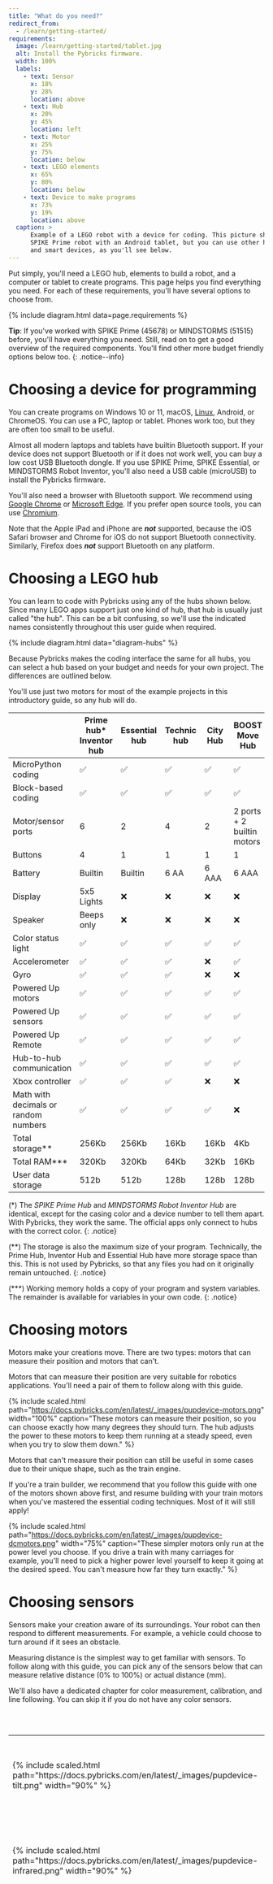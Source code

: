 ```yaml
---
title: "What do you need?"
redirect_from:
  - /learn/getting-started/
requirements:
  image: /learn/getting-started/tablet.jpg
  alt: Install the Pybricks firmware.
  width: 100%
  labels:
    - text: Sensor
      x: 18%
      y: 28%
      location: above
    - text: Hub
      x: 20%
      y: 45%
      location: left
    - text: Motor
      x: 25%
      y: 75%
      location: below
    - text: LEGO elements
      x: 65%
      y: 80%
      location: below
    - text: Device to make programs
      x: 73%
      y: 19%
      location: above
  caption: >
      Example of a LEGO robot with a device for coding. This picture shows a
      SPIKE Prime robot with an Android tablet, but you can use other hubs
      and smart devices, as you'll see below.
---
```


Put simply, you'll need a LEGO hub, elements to build a robot, and a
computer or tablet to create programs. This page helps you find everything you
need. For each of these requirements, you'll have several options to choose
from. 

{% include diagram.html data=page.requirements %}

**Tip**: If you've worked with SPIKE Prime (45678) or MINDSTORMS (51515)
before, you'll have everything you need. Still, read on to get a good overview
of the required components. You'll find other more budget friendly options
below too.
{: .notice--info}

# Choosing a device for programming

You can create programs on Windows 10 or 11, macOS,
[Linux](/project/pybricks-on-linux/), Android, or ChromeOS. You can use a PC,
laptop or tablet. Phones work too, but they are often too small to be useful.

Almost all modern laptops and tablets have builtin Bluetooth support. If your
device does not support Bluetooth or if it does not work well, you can buy a
low cost USB Bluetooth dongle. If you use SPIKE Prime, SPIKE Essential, or
MINDSTORMS Robot Inventor, you'll also need a USB cable (microUSB) to install
the Pybricks firmware.

You'll also need a browser with Bluetooth support. We recommend using 
<a href="https://www.google.com/chrome/" target="_blank">Google Chrome</a> or
<a href="https://www.microsoft.com/en-us/edge" target="_blank">Microsoft Edge</a>.
If you prefer open source tools, you can
use [Chromium](/project/pybricks-on-linux/).

Note that the Apple iPad and iPhone are **_not_** supported, because the iOS
Safari browser and Chrome for iOS do not support Bluetooth connectivity.
Similarly, Firefox does **_not_** support Bluetooth on any platform.

# Choosing a LEGO hub

You can learn to code with Pybricks using any of the hubs shown below. Since many
LEGO apps support just one kind of hub, that hub is usually just called "the
hub". This can be a bit confusing, so we'll use the indicated names
consistently throughout this user guide when required.

{% include diagram.html data="diagram-hubs" %}


Because Pybricks makes the coding interface the same for all hubs, you can
select a hub based on your budget and needs for your own project. The
differences are outlined below.

You'll use just two motors for most of the example projects in this
introductory guide, so any hub will do.

|                                      | Prime hub* Inventor hub | Essential hub | Technic hub | City Hub | BOOST Move Hub     |
|--------------------------------------|-------------------------|---------------|-------------|----------|--------------------|
| MicroPython coding                   | ✅                       | ✅             | ✅           | ✅        | ✅                  |
| Block-based coding                   | ✅                       | ✅             | ✅           | ✅        | ✅                  |
| Motor/sensor ports                   | 6                       | 2             | 4           | 2        | 2 ports + 2 builtin motors |
| Buttons                              | 4                       | 1             | 1           | 1        | 1                  |
| Battery                              | Builtin                 | Builtin       | 6 AA        | 6 AAA    | 6 AAA              |
| Display                              | 5x5 Lights              | ❌             | ❌           | ❌        | ❌                  |
| Speaker                              | Beeps only              | ❌             | ❌           | ❌        | ❌                  |
| Color status light                   | ✅                       | ✅             | ✅           | ✅        | ✅                  |
| Accelerometer                        | ✅                       | ✅             | ✅           | ❌        | ✅                  |
| Gyro                                 | ✅                       | ✅             | ✅           | ❌        | ❌                  |
| Powered Up motors                    | ✅                       | ✅             | ✅           | ✅        | ✅                  |
| Powered Up sensors                   | ✅                       | ✅             | ✅           | ✅        | ✅                  |
| Powered Up Remote                    | ✅                       | ✅             | ✅           | ✅        | ✅                  |
| Hub-to-hub communication             | ✅                       | ✅             | ✅           | ✅        | ✅                  |
| Xbox controller                      | ✅                       | ✅             | ✅           | ❌        | ❌                  |
| Math with decimals or random numbers | ✅                       | ✅             | ✅           | ✅        | ❌                  |
| Total storage**                      | 256Kb                   | 256Kb         | 16Kb        | 16Kb     | 4Kb                |
| Total RAM***                          | 320Kb                   | 320Kb         | 64Kb        | 32Kb     | 16Kb               |
| User data storage                    | 512b                    | 512b          | 128b        | 128b     | 128b               |

(\*) The _SPIKE Prime Hub_ and _MINDSTORMS Robot Inventor Hub_ are identical,
except for the casing color and a device number to tell them apart. With
Pybricks, they work the same. The official apps only connect to hubs with the
correct color.
{: .notice}

(\*\*) The storage is also the maximum size of your program. Technically, the
Prime Hub, Inventor Hub and Essential Hub have more storage space than
this. This is not used by Pybricks, so that any files you had on it
originally remain untouched.
{: .notice}

(\*\*\*) Working memory
holds a copy of your program and system variables. The remainder is available
for variables in your own code.
{: .notice}

# Choosing motors

Motors make your creations move. There are two types: motors that can measure
their position and motors that can't.

Motors that can measure their position are very suitable for robotics
applications. You'll need a pair of them to follow along with this guide.

{% include scaled.html
  path="https://docs.pybricks.com/en/latest/_images/pupdevice-motors.png"
  width="100%"
  caption="These motors can measure their position, so you can choose exactly
           how many degrees they should turn. The hub adjusts the power to these
           motors to keep them running at a steady speed, even when you try to
           slow them down."
%}

Motors that can't measure their position can still be useful in some cases due
to their unique shape, such as the train engine.

If you're a train builder, we recommend that you follow
this guide with one of the motors shown above first, and resume building with
your train motors when you've mastered the essential coding techniques. Most
of it will still apply!

{% include scaled.html
  path="https://docs.pybricks.com/en/latest/_images/pupdevice-dcmotors.png"
  width="75%"
  caption="These simpler motors only run at the power level you choose. If you
           drive a train with many carriages for example, you'll need to pick
           a higher power level yourself to keep it going at the desired speed.
           You can't measure how far they turn exactly."
%}

# Choosing sensors

Sensors make your creation aware of its surroundings. Your robot can then
respond to different measurements. For example, a vehicle could choose to turn
around if it sees an obstacle.

Measuring distance is the simplest way to get familiar with sensors. To follow
along with this guide, you can pick any of the sensors below that can measure
relative distance (0% to 100%) or actual distance (mm).

We'll also have a dedicated chapter for color measurement, calibration, and
line following. You can skip it if you do not have any color sensors.

<table>
<colgroup>
  <col style="width: 25%;">
  <col style="width: 20%;">
  <col>
</colgroup>
<thead>
  <tr>
    <td></td>
    <td><b>Device</b></td>
    <td><b>Measurement or function</b></td>
  </tr>
</thead>
<tbody>
  <tr>
    <td>{% include scaled.html path="https://docs.pybricks.com/en/latest/_images/pupdevice-tilt.png" width="90%" %}</td>
    <td>{% include setlink.html id=45305 %}</td>
    <td><ul>
      <li>Pitch movement: ± °45</li>
      <li>Roll movement: ± °45</li>
    </ul></td>
  </tr>
  <tr>
    <td>{% include scaled.html path="https://docs.pybricks.com/en/latest/_images/pupdevice-infrared.png" width="90%" %}</td>
    <td>{% include setlink.html id=45304 %}</td>
    <td><ul>
      <li>Relative distance: 0% to 100%</li>
      <li>Reflected light intensity: 0% to 100%</li>
    </ul></td>
  </tr>
  <tr>
    <td>{% include scaled.html path="https://docs.pybricks.com/en/latest/_images/pupdevice-colordistance.png" width="90%" %}</td>
    <td>{% include setlink.html id=88007 %}</td>
    <td><ul>
        <li>Relative distance: 0% to 100%</li>
        <li>Surface color: Hue, saturation, value</li>
        <li>Surface color: Customizable colors</li>
        <li>Reflected light intensity: 0% to 100%</li>
        <li>Ambient light intensity: 0% to 100%</li>
        <li>Red, green, or blue lamp function</li>
        <li>Act as Power Functions 1.0 remote</li>
    </ul></td>
  </tr>
  <tr>
    <td>{% include scaled.html path="https://docs.pybricks.com/en/latest/_images/pupdevice-color.png" width="90%" %}</td>
    <td>{% include setlink.html id=45605 %}</td>
    <td><ul>
        <li>Surface color: Hue, saturation, value</li>
        <li>Surface color: Customizable colors</li>
        <li>Reflected light intensity: 0% to 100%</li>
        <li>Ambient light intensity: 0% to 100%</li>
        <li>Three controllable white lights</li>
    </ul></td>
  </tr>
  <tr>
    <td>{% include scaled.html path="https://docs.pybricks.com/en/latest/_images/pupdevice-ultrasonic.png" width="100%" %}</td>
    <td>{% include setlink.html id=45604 %}</td>
    <td><ul>
        <li>Distance: 40mm to 1000mm</li>
        <li>Four controllable white lights</li>
    </ul></td>
  </tr>
  <tr>
    <td>{% include scaled.html path="https://docs.pybricks.com/en/latest/_images/pupdevice-force.png" width="90%" %}</td>
    <td>{% include setlink.html id=45606 %}</td>
    <td><ul>
        <li>Force: 0.0N to 10.0N</li>
        <li>Button movement in mm</li>
        <li>Button presses</li>
    </ul></td>
  </tr>
</tbody>
</table>

# Technic building pieces

In this guide, you'll build a small robot vehicle consisting of a hub, two
motors, and a sensor. You'll need a small amount of Technic pieces to put this
all together.

If you have any SPIKE, Technic, or MINDSTORMS set, you should have more than
enough pieces. You'll find step by step instructions for a few suggested
designs in the next chapter.

# Lights (optional)

Lights can be used to decorate your design or indicate useful information about
what your code is doing. Each hub also has a builtin light that can be used for
this purpose.

<table>
<colgroup>
  <col style="width: 25%;">
  <col style="width: 20%;">
  <col>
</colgroup>
<thead>
  <tr>
    <td></td>
    <td><b>Device</b></td>
    <td><b>Function</b></td>
  </tr>
</thead>
<tbody>
  <tr>
    <td>{% include scaled.html path="https://docs.pybricks.com/en/latest/_images/pupdevice-light.png" width="90%" %}</td>
    <td>{% include setlink.html id=88005 %}</td>
    <td><ul>
      <li>Brightness from 0% to 100%</li>
      <li>Both lights have the same brightness</li>
    </ul></td>
  </tr>
  <tr>
    <td>{% include scaled.html path="https://docs.pybricks.com/en/latest/_images/sensor_colorlightmatrix.png" width="90%" %}</td>
    <td>{% include setlink.html id=45608 %}</td>
    <td><ul>
      <li>9 lights, separately controllable</li>
      <li>9 different colors per light</li>
    </ul></td>
  </tr>
</tbody>
</table>


# Remote control (optional)

A remote can be a fun way to _augment_ your autonomous creation. It also lets
you conveniently test the mechanics of your design before
diving into more elaborate programs.

With Pybricks you are not limited to predefined remote configurations. Instead,
you can think of these remotes as wireless sensors. You can
measure button presses or joystick position, and you decide what happens based
on those inputs.

<table>
<colgroup>
  <col style="width: 25%;">
  <col style="width: 20%;">
  <col>
</colgroup>
<thead>
  <tr>
    <td></td>
    <td><b>Device</b></td>
    <td><b>Measurement or function</b></td>
  </tr>
</thead>
<tbody>
  <tr>
    <td>{% include scaled.html path="https://docs.pybricks.com/en/latest/_images/pupdevice-remote.png" width="90%" %}</td>
    <td>{% include setlink.html id=88010 %}</td>
    <td><ul>
      <li>Button presses</li>
      <li>Controllable color light</li>
      <li>Works with all hubs</li>
    </ul></td>
  </tr>
  <tr>
    <td>{% include scaled.html path="https://docs.pybricks.com/en/latest/_images/xboxcontroller.png" width="90%" %}</td>
    <td>{% include setlink.html id="xbox" %} <br/>or<br/> {% include setlink.html id="xbox-elite-2" %}</td>
    <td><ul>
      <li>Button presses and joystick clicks</li>
      <li>Analog joystick and trigger positions</li>
      <li>Rumble function</li>
      <li>Works with SPIKE Prime, SPIKE Essential, MINDSTORMS, and Technic</li>
    </ul></td>
  </tr>
</tbody>
</table>
